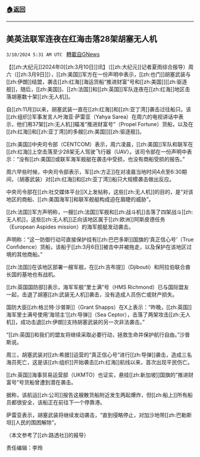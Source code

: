 ###  [:house:返回](README.md)
---


## 美英法联军连夜在红海击落28架胡塞无人机
`3/10/2024 5:31 AM UTC ` [轉載自GNews](https://gnews.org/articles/2381216)

【[[zh:大纪元]]2024年0[[zh:3月10日]]讯】（[[zh:大纪元]]记者夏雨综合报导）周六（[[zh:3月9日]]），[[zh:美国]]军方在一份声明中表示，[[zh:也门]]胡塞武装与[[zh:伊朗]]结盟，袭击[[zh:红海]]海运货船“推进财富”号和[[zh:美国]][[zh:驱逐舰]]，随后，[[zh:美国]]、[[zh:法国]]和[[zh:英国]]军队连夜在[[zh:红海]]地区击落胡塞数十架[[zh:无人机]]。

自[[zh:11月]]以来，胡塞武装一直在[[zh:红海]]和[[zh:亚丁湾]]袭击过往船只。该[[zh:组织]]军事发言人叶海亚·萨雷亚（Yahya Sarea）在周六的电视讲话中表示，他们用37架[[zh:无人机]]瞄准“推进财富号”（Propel Fortune）货船，以及在[[zh:红海]]和[[zh:亚丁湾]]的多艘[[zh:美国]][[zh:驱逐舰]]。

[[zh:美国]]中央司令部（CENTCOM）表示，周六凌晨，[[zh:美国]]军队和联军在[[zh:红海]]上空击落至少28架无人驾驶飞行器（UAV）。该司令部在一份声明中表示：“没有[[zh:美国]]或联军海军舰艇在袭击中受损，也没有商船受损的报告。”

周六早些时候，中央司令部表示，军[[zh:方正]]在对凌晨当地时间4点至6:30期间，（胡塞武装）对[[zh:红海]]和[[zh:亚丁湾]]船只大规模袭击做出反应。

中央司令部在[[zh:社交媒体平台]]X上发帖称，这些[[zh:无人机]]的目的，是“对该地区的商船、[[zh:美国海军]]和联军舰艇构成迫在眉睫的威胁”。

[[zh:法国]]军方声明称，一艘[[zh:法国]]军舰和[[zh:战斗机]]击落了四架战斗[[zh:无人机]]，这些[[zh:无人机]]正向该地区属于[[zh:欧洲]]阿斯皮德任务（European Aspides mission）的海军舰艇发动袭击。

声明称：“这一防御行动可直接保护挂有[[zh:巴巴多斯]]国旗的‘真正信心号’（True Confidence）货船，该船于[[zh:3月6日]]被击中并被拖走，以及保护在该地区过境的其他商船。”

[[zh:法国]]在该地区部署一艘军舰，在[[zh:吉布提]]（Djibouti）和阿拉伯联合酋长国的基地也有战机。

[[zh:英国国防部]]表示，海军军舰“里士满”号（HMS Richmond）已与国际盟友一起，击退了胡塞[[zh:武装无人机]]袭击，没有造成人员伤亡或财产损失。

国防大臣[[zh:格兰特·沙普斯]]（Grant Shapps）在X上表示：“昨晚，[[zh:英国]]海军里士满号使用‘海领主’[[zh:导弹]]（Sea Ceptor），击落了两架攻击[[zh:无人机]]，成功击退[[zh:伊朗]]支持胡塞武装的另一次非法袭击。”

“[[zh:英国]]和我们的盟友将继续采取必要行动，拯救生命并保护航行自由。”沙普斯说。

周三，胡塞武装对[[zh:希腊]]运营的“真正信心号”进行[[zh:导弹]]袭击，造成三名海员死亡，这是该[[zh:组织]]开始袭击[[zh:红海]]航线以来，首次出现平民伤亡。

[[zh:英国]]海事贸易运营部（UKMTO）也证实，悬挂[[zh:新加坡]]国旗的“推进财富号”号货船曾遭到潜在袭击。

据称，该航运[[zh:公司]]报告这艘散货船附近发生两起爆炸，但[[zh:船上]]所有船员都很安全，该船正在前往下一个停靠港。

萨雷亚表示，胡塞武装将继续发动袭击，“直到侵略停止，对加沙地带[[zh:巴勒斯坦]]人民的围困解除”。

（本文参考了[[zh:路透社]]的报导）

责任编辑：李玲
